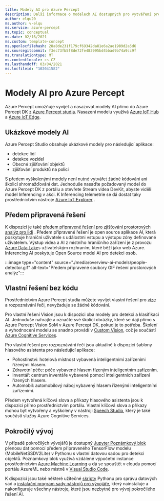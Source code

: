 ```yaml
---
title: Modely AI pro Azure Percept
description: Další informace o modelech AI dostupných pro vytváření prototypů a nasazování
author: elqu20
ms.author: v-elqu
ms.service: azure-percept
ms.topic: conceptual
ms.date: 02/16/2021
ms.custom: template-concept
ms.openlocfilehash: 28a8de231f179cf69342da81e6a2ae1989d2a5d6
ms.sourcegitcommit: f3ec73fb5f8de72fe483995bd4bbad9b74a9cc9f
ms.translationtype: MT
ms.contentlocale: cs-CZ
ms.lasthandoff: 03/04/2021
ms.locfileid: "102041582"
---
```

# <a name="azure-percept-ai-models"></a>Modely AI pro Azure Percept

Azure Percept umožňuje vyvíjet a nasazovat modely AI přímo do Azure Percept DK z [Azure Percept studia](https://go.microsoft.com/fwlink/?linkid=2135819). Nasazení modelu využívá [Azure IoT Hub](https://azure.microsoft.com/services/iot-hub/) a [Azure IoT Edge](https://azure.microsoft.com/services/iot-edge/#iotedge-overview).

## <a name="sample-ai-models"></a>Ukázkové modely AI

Azure Percept Studio obsahuje ukázkové modely pro následující aplikace:

- detekce lidí
- detekce vozidel
- Obecné zjišťování objektů
- zjišťování produktů na polici

S předem vyškolenými modely není nutné vytvářet žádné kódování ani školicí shromažďování dat. Jednoduše nasaďte požadovaný model do Azure Percept DK z portálu a otevřete Stream videa DevKit, abyste viděli model Inferencing v akci. K Inferencing telemetrie se dá dostat taky prostřednictvím nástroje [Azure IoT Explorer](https://github.com/Azure/azure-iot-explorer/releases) .

## <a name="pre-built-solutions"></a>Předem připravená řešení

K dispozici je také [předem připravené řešení pro zjišťování prostorových analýz pro lidi](https://github.com/george-moore/Santa-Cruz-AI-App) . Předem připravené řešení je open source aplikace AI, která poskytuje hraniční uživatele s událostmi vstupu a výstupu zóny definované uživatelem. Výstup videa a AI z místního hraničního zařízení je z provozu [Azure Data Lake](https://azure.microsoft.com/solutions/data-lake/)s uživatelským rozhraním, které běží jako web Azure. Inferencing AI poskytuje Open Source model AI pro detekci osob.

:::image type="content" source="./media/overview-ai-models/people-detector.gif" alt-text="Předem připravené soubory GIF řešení prostorových analýz":::

## <a name="custom-no-code-solutions"></a>Vlastní řešení bez kódu

Prostřednictvím Azure Percept studia můžete vyvíjet vlastní řešení pro [vize](./tutorial-nocode-vision.md) a rozpoznávání řeči, nevyžaduje se žádné kódování.

Pro vlastní řešení Vision jsou k dispozici oba modely pro detekci a klasifikaci AI. Jednoduše nahrajte a označte své školicí obrázky, které se dají přímo s Azure Percept Vision SoM v Azure Percept DK, pokud je to potřeba. Školení a vyhodnocení modelu se snadno provádí v [Custom Vision](https://www.customvision.ai/), což je součástí [Azure Cognitive Services](https://azure.microsoft.com/services/cognitive-services/#overview).

Pro vlastní řešení pro rozpoznávání řeči jsou aktuálně k dispozici šablony hlasového asistenta pro následující aplikace:

- Pohostinství: hotelová místnost vybavená inteligentními zařízeními řízenými hlasem.
- Zdravotní péče: péče vybavené hlasem řízeným inteligentním zařízením.
- Inventář: centrum inventáře vybavené pomocí inteligentních zařízení řízených hlasem.
- Automobil: automobilový náboj vybavený hlasem řízenými inteligentními zařízeními.

Předem vytvořená klíčová slova a příkazy hlasového asistenta jsou k dispozici přímo prostřednictvím portálu. Vlastní klíčová slova a příkazy mohou být vytvořeny a vyškoleny v nástroji [Speech Studio](https://speech.microsoft.com/), který je také součástí služby Azure Cognitive Services.

## <a name="advanced-development"></a>Pokročilý vývoj

V případě pokročilých vývojářů je dostupný [Jupyter Poznámkový blok](https://github.com/microsoft/Project-Santa-Cruz-Preview/blob/main/Sample-Scripts-and-Notebooks/Official/Machine%20Learning%20Notebooks/Transferlearningusing_SSDLiteV2%20Model.ipynb) přenosu dat pomocí předem připraveného TensorFlow modelu (MobileNetSSDV2Lite) v Pythonu s vlastní datovou sadou pro detekci objektů. Poznámkový blok využívá vzdálené výpočetní instance prostřednictvím [Azure Machine Learning](https://azure.microsoft.com/services/machine-learning/#product-overview) a dá se spouštět v cloudu pomocí portálu AzureML nebo místně v [Visual Studio Code](https://code.visualstudio.com/).

K dispozici jsou také některé užitečné [skripty](https://github.com/microsoft/Project-Santa-Cruz-Preview/tree/main/Sample-Scripts-and-Notebooks/Official/Scripts) Pythonu pro správu datových sad a [instalační program sady nástrojů pro vývojáře](https://github.com/microsoft/Project-Santa-Cruz-Preview/blob/main/Sample-Scripts-and-Notebooks/Official/Machine%20Learning%20Notebooks/dev-tools-installer.md), který nainstaluje a nakonfiguruje všechny nástroje, které jsou nezbytné pro vývoj pokročilého řešení AI.
